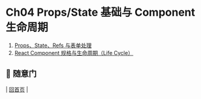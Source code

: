 # Ch04 Props/State 基础与 Component 生命周期 

1. [Props、State、Refs 与表单处理](https://github.com/blueflylin/reactjs101/blob/master/Ch04/props-state-introduction.md)
2. [React Component 规格与生命周期（Life Cycle）](https://github.com/blueflylin/reactjs101/blob/master/Ch04/react-component-life-cycle.md)

## :door: 随意门
| [回首页](https://github.com/blueflylin/reactjs101) |
